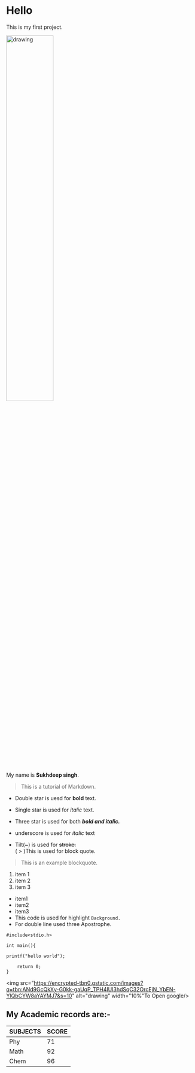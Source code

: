 # Hello
This is my first project.

<img src="https://encrypted-tbn0.gstatic.com/images?q=tbn:ANd9GcQkXy-G0kk-gaUqP_TPH4lUI3hdSqC32OrcEjN_YbEN-YlQbCYW8aYAYMJ7&s=10" alt="drawing" width="50%"/> 

My name is **Sukhdeep singh**. 

>This is a tutorial of Markdown.  

- Double star is uesd for **bold** text.  
- Single star is used for *italic* text.  
- Three star is used for both ***bold and italic.***  
- underscore is used for _italic_ text

- Tilt(~) is used for ~~stroke.~~  
( > )This is used for block quote.  


>This is an example blockquote.  

1. item 1  
2. item 2  
3. item 3

- item1  
- item2  
- item3   
 - This code is used for highlight `Background.`  
 - For double line used three Apostrophe.   


```
#include<stdio.h>

int main(){

printf("hello world");

    return 0;
}
```

<img src="https://encrypted-tbn0.gstatic.com/images?q=tbn:ANd9GcQkXy-G0kk-gaUqP_TPH4lUI3hdSqC32OrcEjN_YbEN-YlQbCYW8aYAYMJ7&s=10" alt="drawing" width="10%"To Open google/> 

## My Academic records are:-  

| SUBJECTS | SCORE |
| -------- | ----- |
| Phy | 71 |
| Math | 92 |
| Chem | 96 |

